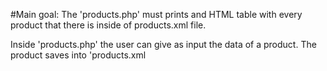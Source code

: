 #Main goal: The 'products.php' must prints and HTML table with every product that there is inside of products.xml file.

Inside 'products.php' the user can give as input the data of a product.
The product saves into 'products.xml
